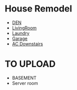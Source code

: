 # House Remodel


- [DEN](assets/den/README.md)
- [LivingRoom ](assets/livingroom/README.md)
- [Laundry ](assets/laundry/README.md)
- [Garage ](assets/garage/README.md)
- [AC Downstairs ](assets/ac-downstairs/README.md)

# TO UPLOAD
- BASEMENT
- Server room
